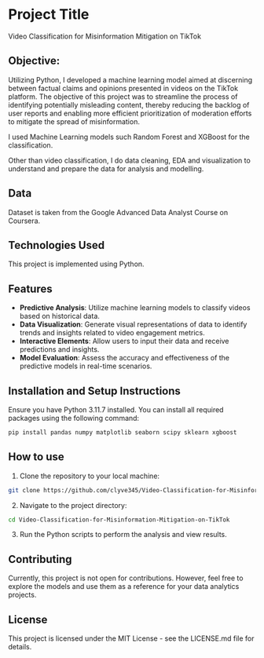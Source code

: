 # Project Title
Video Classification for Misinformation Mitigation on TikTok

## Objective:
Utilizing Python, I developed a machine learning model aimed at discerning between factual claims and opinions presented in videos on the TikTok platform. The objective of this project was to streamline the process of identifying potentially misleading content, thereby reducing the backlog of user reports and enabling more efficient prioritization of moderation efforts to mitigate the spread of misinformation.

I used Machine Learning models such Random Forest and XGBoost for the classification.

Other than video classification, I do data cleaning, EDA and visualization to understand and prepare the data for analysis and modelling.

## Data
Dataset is taken from the Google Advanced Data Analyst Course on Coursera.

## Technologies Used

This project is implemented using Python.

## Features

- **Predictive Analysis**: Utilize machine learning models to classify videos based on historical data.
- **Data Visualization**: Generate visual representations of data to identify trends and insights related to video engagement metrics.
- **Interactive Elements**: Allow users to input their data and receive predictions and insights.
- **Model Evaluation**: Assess the accuracy and effectiveness of the predictive models in real-time scenarios.

## Installation and Setup Instructions

Ensure you have Python 3.11.7 installed. You can install all required packages using the following command:

```bash
pip install pandas numpy matplotlib seaborn scipy sklearn xgboost
```

## How to use
1. Clone the repository to your local machine:
```bash
git clone https://github.com/clyve345/Video-Classification-for-Misinformation-Mitigation-on-TikTok.git
```

2. Navigate to the project directory:
```bash
cd Video-Classification-for-Misinformation-Mitigation-on-TikTok
```
3. Run the Python scripts to perform the analysis and view results.

## Contributing
Currently, this project is not open for contributions. However, feel free to explore the models and use them as a reference for your data analytics projects.

## License
This project is licensed under the MIT License - see the LICENSE.md file for details. 


